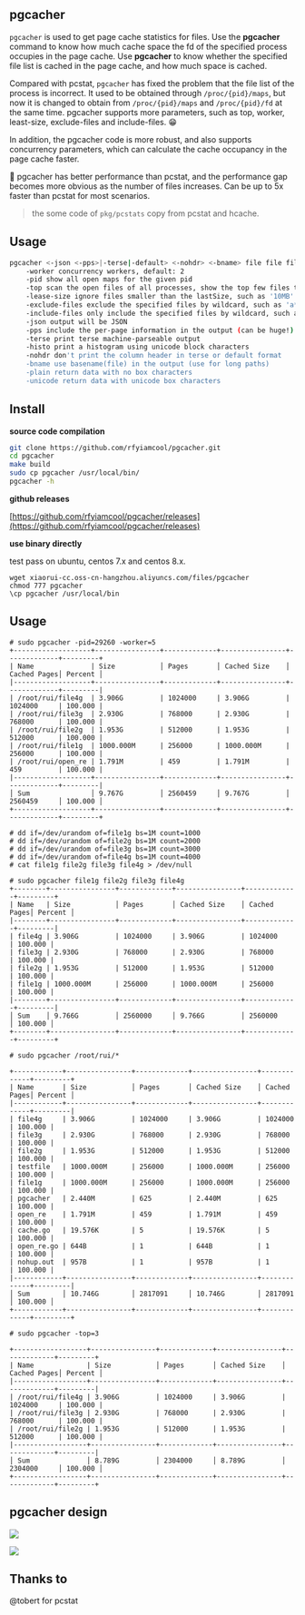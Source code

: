 ## pgcacher 

`pgcacher` is used to get page cache statistics for files. Use the **pgcacher** command to know how much cache space the fd of the specified process occupies in the page cache.  Use **pgcacher** to know whether the specified file list is cached in the page cache, and how much space is cached.

Compared with pcstat, `pgcacher` has fixed the problem that the file list of the process is incorrect. It used to be obtained through `/proc/{pid}/maps`, but now it is changed to obtain from `/proc/{pid}/maps` and `/proc/{pid}/fd` at the same time. pgcacher supports more parameters, such as top, worker, least-size, exclude-files and include-files. 😁

In addition, the pgcacher code is more robust, and also supports concurrency parameters, which can calculate the cache occupancy in the page cache faster. 

🚀 pgcacher has better performance than pcstat, and the performance gap becomes more obvious as the number of files increases. Can be up to 5x faster than pcstat for most scenarios.

> the some code of `pkg/pcstats` copy from pcstat and hcache.

## Usage

```sh
pgcacher <-json <-pps>|-terse|-default> <-nohdr> <-bname> file file file
    -worker concurrency workers, default: 2
    -pid show all open maps for the given pid
    -top scan the open files of all processes, show the top few files that occupy the most memory space in the page cache.
    -lease-size ignore files smaller than the lastSize, such as '10MB' and '15GB'
    -exclude-files exclude the specified files by wildcard, such as 'a*c?d' and '*xiaorui*,rfyiamcool'
    -include-files only include the specified files by wildcard, such as 'a*c?d' and '*xiaorui?cc,rfyiamcool'
    -json output will be JSON
    -pps include the per-page information in the output (can be huge!)
    -terse print terse machine-parseable output
    -histo print a histogram using unicode block characters
    -nohdr don't print the column header in terse or default format
    -bname use basename(file) in the output (use for long paths)
    -plain return data with no box characters
    -unicode return data with unicode box characters
```

## Install

**source code compilation**

```sh
git clone https://github.com/rfyiamcool/pgcacher.git
cd pgcacher
make build
sudo cp pgcacher /usr/local/bin/ 
pgcacher -h
```

**github releases**

[https://github.com/rfyiamcool/pgcacher/releases](https://github.com/rfyiamcool/pgcacher/releases)

**use binary directly**

test pass on ubuntu, centos 7.x and centos 8.x.

```
wget xiaorui-cc.oss-cn-hangzhou.aliyuncs.com/files/pgcacher
chmod 777 pgcacher
\cp pgcacher /usr/local/bin
```

## Usage

```
# sudo pgcacher -pid=29260 -worker=5
+-------------------+----------------+-------------+----------------+-------------+---------+
| Name              | Size           │ Pages       │ Cached Size    │ Cached Pages│ Percent │
|-------------------+----------------+-------------+----------------+-------------+---------|
| /root/rui/file4g  | 3.906G         | 1024000     | 3.906G         | 1024000     | 100.000 |
| /root/rui/file3g  | 2.930G         | 768000      | 2.930G         | 768000      | 100.000 |
| /root/rui/file2g  | 1.953G         | 512000      | 1.953G         | 512000      | 100.000 |
| /root/rui/file1g  | 1000.000M      | 256000      | 1000.000M      | 256000      | 100.000 |
| /root/rui/open_re | 1.791M         | 459         | 1.791M         | 459         | 100.000 |
|-------------------+----------------+-------------+----------------+-------------+---------|
│ Sum               │ 9.767G         │ 2560459     │ 9.767G         │ 2560459     │ 100.000 │
+-------------------+----------------+-------------+----------------+-------------+---------+

# dd if=/dev/urandom of=file1g bs=1M count=1000
# dd if=/dev/urandom of=file2g bs=1M count=2000
# dd if=/dev/urandom of=file3g bs=1M count=3000
# dd if=/dev/urandom of=file4g bs=1M count=4000
# cat file1g file2g file3g file4g > /dev/null

# sudo pgcacher file1g file2g file3g file4g
+--------+----------------+-------------+----------------+-------------+---------+
| Name   | Size           │ Pages       │ Cached Size    │ Cached Pages│ Percent │
|--------+----------------+-------------+----------------+-------------+---------|
| file4g | 3.906G         | 1024000     | 3.906G         | 1024000     | 100.000 |
| file3g | 2.930G         | 768000      | 2.930G         | 768000      | 100.000 |
| file2g | 1.953G         | 512000      | 1.953G         | 512000      | 100.000 |
| file1g | 1000.000M      | 256000      | 1000.000M      | 256000      | 100.000 |
|--------+----------------+-------------+----------------+-------------+---------|
│ Sum    │ 9.766G         │ 2560000     │ 9.766G         │ 2560000     │ 100.000 │
+--------+----------------+-------------+----------------+-------------+---------+

# sudo pgcacher /root/rui/*

+------------+----------------+-------------+----------------+-------------+---------+
| Name       | Size           │ Pages       │ Cached Size    │ Cached Pages│ Percent │
|------------+----------------+-------------+----------------+-------------+---------|
| file4g     | 3.906G         | 1024000     | 3.906G         | 1024000     | 100.000 |
| file3g     | 2.930G         | 768000      | 2.930G         | 768000      | 100.000 |
| file2g     | 1.953G         | 512000      | 1.953G         | 512000      | 100.000 |
| testfile   | 1000.000M      | 256000      | 1000.000M      | 256000      | 100.000 |
| file1g     | 1000.000M      | 256000      | 1000.000M      | 256000      | 100.000 |
| pgcacher   | 2.440M         | 625         | 2.440M         | 625         | 100.000 |
| open_re    | 1.791M         | 459         | 1.791M         | 459         | 100.000 |
| cache.go   | 19.576K        | 5           | 19.576K        | 5           | 100.000 |
| open_re.go | 644B           | 1           | 644B           | 1           | 100.000 |
| nohup.out  | 957B           | 1           | 957B           | 1           | 100.000 |
|------------+----------------+-------------+----------------+-------------+---------|
│ Sum        │ 10.746G        │ 2817091     │ 10.746G        │ 2817091     │ 100.000 │
+------------+----------------+-------------+----------------+-------------+---------+

# sudo pgcacher -top=3

+------------------+----------------+-------------+----------------+-------------+---------+
| Name             | Size           │ Pages       │ Cached Size    │ Cached Pages│ Percent │
|------------------+----------------+-------------+----------------+-------------+---------|
| /root/rui/file4g | 3.906G         | 1024000     | 3.906G         | 1024000     | 100.000 |
| /root/rui/file3g | 2.930G         | 768000      | 2.930G         | 768000      | 100.000 |
| /root/rui/file2g | 1.953G         | 512000      | 1.953G         | 512000      | 100.000 |
|------------------+----------------+-------------+----------------+-------------+---------|
│ Sum              │ 8.789G         │ 2304000     │ 8.789G         │ 2304000     │ 100.000 │
+------------------+----------------+-------------+----------------+-------------+---------+
```

## pgcacher design

![](https://xiaorui-cc.oss-cn-hangzhou.aliyuncs.com/images/202303/202303121052113.png)

![](https://xiaorui-cc.oss-cn-hangzhou.aliyuncs.com/images/202303/202303131739063.png)

## Thanks to

@tobert for pcstat
